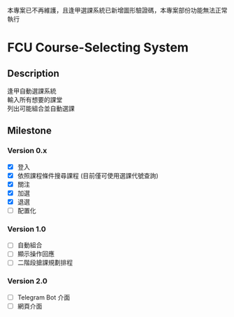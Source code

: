 本專案已不再維護，且逢甲選課系統已新增圖形驗證碼，本專案部份功能無法正常執行

# FCU Course-Selecting System

## Description

逢甲自動選課系統  
輸入所有想要的課堂  
列出可能組合並自動選課  

## Milestone

### Version 0.x

- [x] 登入
- [x] 依照課程條件搜尋課程 (目前僅可使用選課代號查詢)
- [x] 關注
- [x] 加選
- [x] 退選
- [ ] 配置化

### Version 1.0

- [ ] 自動組合
- [ ] 顯示操作回應
- [ ] 二階段搶課規劃排程

### Version 2.0

- [ ] Telegram Bot 介面
- [ ] 網頁介面
